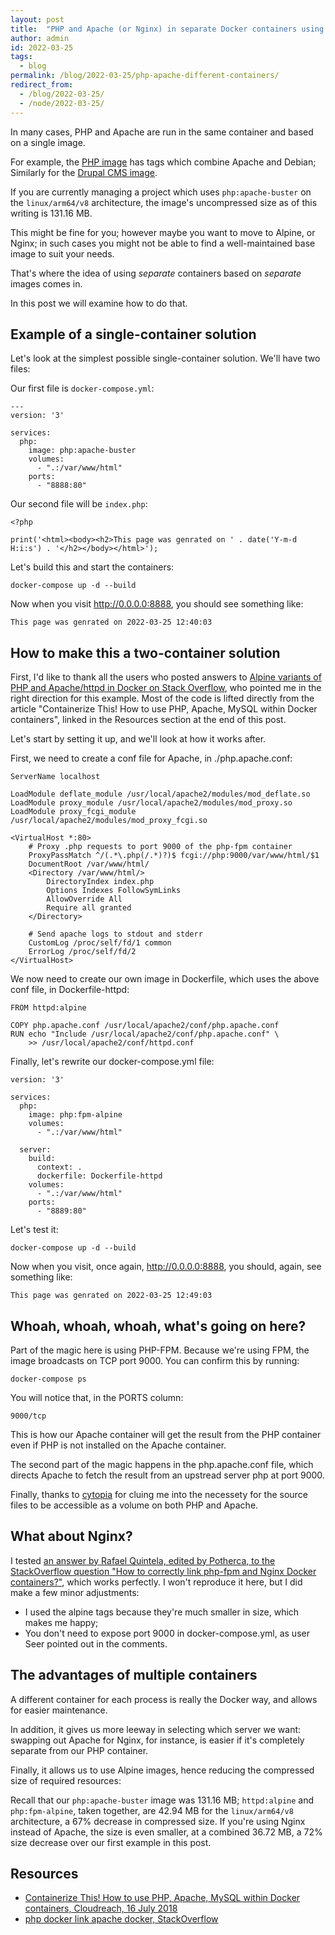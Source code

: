```yaml
---
layout: post
title:  "PHP and Apache (or Nginx) in separate Docker containers using Docker Compose"
author: admin
id: 2022-03-25
tags:
  - blog
permalink: /blog/2022-03-25/php-apache-different-containers/
redirect_from:
  - /blog/2022-03-25/
  - /node/2022-03-25/
---
```


In many cases, PHP and Apache are run in the same container and based on a single image.

For example, the [PHP image](https://hub.docker.com/_/php) has tags which combine Apache and Debian; Similarly for the [Drupal CMS image](https://hub.docker.com/_/drupal).

If you are currently managing a project which uses `php:apache-buster` on the `linux/arm64/v8` architecture, the image's uncompressed size as of this writing is 131.16 MB.

This might be fine for you; however maybe you want to move to Alpine, or Nginx; in such cases you might not be able to find a well-maintained base image to suit your needs.

That's where the idea of using _separate_ containers based on _separate_ images comes in.

In this post we will examine how to do that.

Example of a single-container solution
-----

Let's look at the simplest possible single-container solution. We'll have two files:

Our first file is `docker-compose.yml`:

    ---
    version: '3'

    services:
      php:
        image: php:apache-buster
        volumes:
          - ".:/var/www/html"
        ports:
          - "8888:80"

Our second file will be `index.php`:

    <?php

    print('<html><body><h2>This page was genrated on ' . date('Y-m-d H:i:s') . '</h2></body></html>');

Let's build this and start the containers:

    docker-compose up -d --build

Now when you visit http://0.0.0.0:8888, you should see something like:

    This page was genrated on 2022-03-25 12:40:03

How to make this a two-container solution
-----

First, I'd like to thank all the users who posted answers to [Alpine variants of PHP and Apache/httpd in Docker on Stack Overflow](https://stackoverflow.com/questions/41303775/alpine-variants-of-php-and-apache-httpd-in-docker/41306316#41306316), who pointed me in the right direction for this example. Most of the code is lifted directly from the article "Containerize This! How to use PHP, Apache, MySQL within Docker containers", linked in the Resources section at the end of this post.

Let's start by setting it up, and we'll look at how it works after.

First, we need to create a conf file for Apache, in ./php.apache.conf:

    ServerName localhost

    LoadModule deflate_module /usr/local/apache2/modules/mod_deflate.so
    LoadModule proxy_module /usr/local/apache2/modules/mod_proxy.so
    LoadModule proxy_fcgi_module /usr/local/apache2/modules/mod_proxy_fcgi.so

    <VirtualHost *:80>
        # Proxy .php requests to port 9000 of the php-fpm container
        ProxyPassMatch ^/(.*\.php(/.*)?)$ fcgi://php:9000/var/www/html/$1
        DocumentRoot /var/www/html/
        <Directory /var/www/html/>
            DirectoryIndex index.php
            Options Indexes FollowSymLinks
            AllowOverride All
            Require all granted
        </Directory>

        # Send apache logs to stdout and stderr
        CustomLog /proc/self/fd/1 common
        ErrorLog /proc/self/fd/2
    </VirtualHost>

We now need to create our own image in Dockerfile, which uses the above conf file, in Dockerfile-httpd:

    FROM httpd:alpine

    COPY php.apache.conf /usr/local/apache2/conf/php.apache.conf
    RUN echo "Include /usr/local/apache2/conf/php.apache.conf" \
        >> /usr/local/apache2/conf/httpd.conf

Finally, let's rewrite our docker-compose.yml file:

    version: '3'

    services:
      php:
        image: php:fpm-alpine
        volumes:
          - ".:/var/www/html"

      server:
        build:
          context: .
          dockerfile: Dockerfile-httpd
        volumes:
          - ".:/var/www/html"
        ports:
          - "8889:80"

Let's test it:

    docker-compose up -d --build

Now when you visit, once again, http://0.0.0.0:8888, you should, again, see something like:

    This page was genrated on 2022-03-25 12:49:03

Whoah, whoah, whoah, what's going on here?
-----

Part of the magic here is using PHP-FPM. Because we're using FPM, the image broadcasts on TCP port 9000. You can confirm this by running:

    docker-compose ps

You will notice that, in the PORTS column:

    9000/tcp

This is how our Apache container will get the result from the PHP container even if PHP is not installed on the Apache container.

The second part of the magic happens in the php.apache.conf file, which directs Apache to fetch the result from an upstread server php at port 9000.

Finally, thanks to [cytopia](https://stackoverflow.com/a/40449377/1207752) for cluing me into the necessety for the source files to be accessible as a volume on both PHP and Apache.

What about Nginx?
-----

I tested [an answer by Rafael Quintela, edited by Potherca, to the StackOverflow question "How to correctly link php-fpm and Nginx Docker containers?"](https://stackoverflow.com/questions/29905953/how-to-correctly-link-php-fpm-and-nginx-docker-containers), which works perfectly. I won't reproduce it here, but I did make a few minor adjustments:

* I used the alpine tags because they're much smaller in size, which makes me happy;
* You don't need to expose port 9000 in docker-compose.yml, as user Seer pointed out in the comments.

The advantages of multiple containers
-----

A different container for each process is really the Docker way, and allows for easier maintenance.

In addition, it gives us more leeway in selecting which server we want: swapping out Apache for Nginx, for instance, is easier if it's completely separate from our PHP container.

Finally, it allows us to use Alpine images, hence reducing the compressed size of required resources:

Recall that our `php:apache-buster` image was 131.16 MB; `httpd:alpine` and `php:fpm-alpine`, taken together, are 42.94 MB for the `linux/arm64/v8` architecture, a 67% decrease in compressed size. If you're using Nginx instead of Apache, the size is even smaller, at a combined 36.72 MB, a 72% size decrease over our first example in this post.

Resources
-----

* [Containerize This! How to use PHP, Apache, MySQL within Docker containers, Cloudreach, 16 July 2018](https://www.cloudreach.com/en/technical-blog/containerize-this-how-to-use-php-apache-mysql-within-docker-containers/)
* [php docker link apache docker, StackOverflow](https://stackoverflow.com/questions/33230871/php-docker-link-apache-docker)
